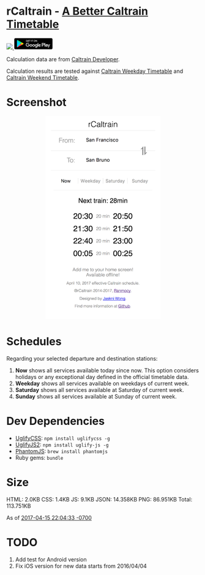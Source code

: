 rCaltrain - [A Better Caltrain Timetable](http://rcaltrain.com/)
=========

<p align="left">
  <a href='https://travis-ci.org/ranmocy/rCaltrain'>
    <img src='https://travis-ci.org/ranmocy/rCaltrain.svg?branch=master'/>
  </a>
  <a href='https://play.google.com/store/apps/details?id=me.ranmocy.rcaltrain'>
    <img height="30px" alt='Get it on Google Play' src='play_store.png'/>
  </a>
</p>

Calculation data are from [Caltrain Developer](http://www.caltrain.com/developer.html).

Calculation results are tested against [Caltrain Weekday Timetable](http://www.caltrain.com/schedules/weekdaytimetable.html) and [Caltrain Weekend Timetable](http://www.caltrain.com/schedules/weekend-timetable.html).

# Screenshot

<p align="center">
  <img width="300" src="design/screenshot.png?raw=true" title="Screenshot" alt="Screenshot" />
</p>

# Schedules

Regarding your selected departure and destination stations:

1. **Now** shows all services available today since now. This option considers holidays or any exceptional day defined in the official timetable data.
2. **Weekday** shows all services available on weekdays of current week.
3. **Saturday** shows all services available at Saturday of current week.
4. **Sunday** shows all services available at Sunday of current week.

# Dev Dependencies

* [UglifyCSS](https://github.com/fmarcia/UglifyCSS): `npm install uglifycss -g`
* [UglifyJS2](https://github.com/mishoo/UglifyJS2): `npm install uglify-js -g`
* [PhantomJS](http://phantomjs.org/): `brew install phantomjs`
* Ruby gems: `bundle`

# Size

HTML: 2.0KB
CSS: 1.4KB
JS: 9.1KB
JSON: 14.358KB
PNG: 86.951KB
Total: 113.751KB

As of [2017-04-15 22:04:33 -0700](https://github.com/ranmocy/rCaltrain/commit/a10b1b714501630cb3f1b2bbea02ec176e8d8ca4)

# TODO

1. Add test for Android version
2. Fix iOS version for new data starts from 2016/04/04
